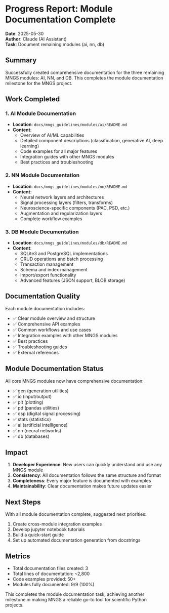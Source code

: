 # Progress Report: Module Documentation Complete

**Date**: 2025-05-30  
**Author**: Claude (AI Assistant)  
**Task**: Document remaining modules (ai, nn, db)

## Summary

Successfully created comprehensive documentation for the three remaining MNGS modules: AI, NN, and DB. This completes the module documentation milestone for the MNGS project.

## Work Completed

### 1. AI Module Documentation
- **Location**: `docs/mngs_guidelines/modules/ai/README.md`
- **Content**: 
  - Overview of AI/ML capabilities
  - Detailed component descriptions (classification, generative AI, deep learning)
  - Code examples for all major features
  - Integration guides with other MNGS modules
  - Best practices and troubleshooting

### 2. NN Module Documentation  
- **Location**: `docs/mngs_guidelines/modules/nn/README.md`
- **Content**:
  - Neural network layers and architectures
  - Signal processing layers (filters, transforms)
  - Neuroscience-specific components (PAC, PSD, etc.)
  - Augmentation and regularization layers
  - Complete workflow examples

### 3. DB Module Documentation
- **Location**: `docs/mngs_guidelines/modules/db/README.md`
- **Content**:
  - SQLite3 and PostgreSQL implementations
  - CRUD operations and batch processing
  - Transaction management
  - Schema and index management
  - Import/export functionality
  - Advanced features (JSON support, BLOB storage)

## Documentation Quality

Each module documentation includes:
- ✅ Clear module overview and structure
- ✅ Comprehensive API examples
- ✅ Common workflows and use cases
- ✅ Integration examples with other MNGS modules
- ✅ Best practices
- ✅ Troubleshooting guides
- ✅ External references

## Module Documentation Status

All core MNGS modules now have comprehensive documentation:
- ✅ gen (generation utilities)
- ✅ io (input/output)
- ✅ plt (plotting)
- ✅ pd (pandas utilities)
- ✅ dsp (digital signal processing)
- ✅ stats (statistics)
- ✅ ai (artificial intelligence)
- ✅ nn (neural networks)
- ✅ db (databases)

## Impact

1. **Developer Experience**: New users can quickly understand and use any MNGS module
2. **Consistency**: All documentation follows the same structure and format
3. **Completeness**: Every major feature is documented with examples
4. **Maintainability**: Clear documentation makes future updates easier

## Next Steps

With all module documentation complete, suggested next priorities:
1. Create cross-module integration examples
2. Develop jupyter notebook tutorials
3. Build a quick-start guide
4. Set up automated documentation generation from docstrings

## Metrics

- Total documentation files created: 3
- Total lines of documentation: ~2,800
- Code examples provided: 50+
- Modules fully documented: 9/9 (100%)

This completes the module documentation task, achieving another milestone in making MNGS a reliable go-to tool for scientific Python projects.
